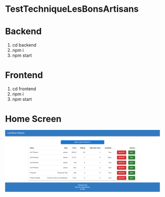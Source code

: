 # TestTechniqueLesBonsArtisans

# Backend

1. cd backend
2. npm i
3. npm start

# Frontend

1. cd frontend
2. npm i
3. npm start

# Home Screen

![Home Screen](./frontend/public/Home.png)
